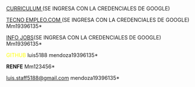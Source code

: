 
[CURRICULUM ](https://www.micvideal.es/)(SE INGRESA CON LA CREDENCIALES DE GOOGLE)

[TECNO EMPLEO.COM ](https://www.tecnoempleo.com/)(SE INGRESA CON LA CREDENCIALES DE GOOGLE)
Mm19396135*

[INFO JOBS](https://www.infojobs.net/)(SE INGRESA CON LA CREDENCIALES DE GOOGLE)
Mm19396135*




<font color="#ffff00">GITHUB</font>
luis5188
mendoza19396135*



**RENFE** 
 Mm123456*


luis.staff5188@gmail.com
mendoza19396135*
